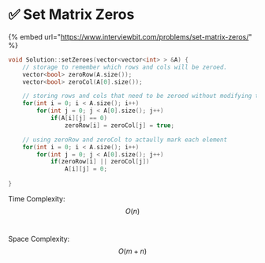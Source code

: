 # ✅ Set Matrix Zeros

{% embed url="https://www.interviewbit.com/problems/set-matrix-zeros/" %}

```cpp
void Solution::setZeroes(vector<vector<int> > &A) {
    // storage to remember which rows and cols will be zeroed.
    vector<bool> zeroRow(A.size());
    vector<bool> zeroCol(A[0].size());

    // storing rows and cols that need to be zeroed without modifying the array
    for(int i = 0; i < A.size(); i++)
        for(int j = 0; j < A[0].size(); j++)
            if(A[i][j] == 0) 
                zeroRow[i] = zeroCol[j] = true;

    // using zeroRow and zeroCol to actaully mark each element
    for(int i = 0; i < A.size(); i++)
        for(int j = 0; j < A[0].size(); j++)
            if(zeroRow[i] || zeroCol[j])
                A[i][j] = 0;
            
}

```

Time Complexity: $$O(n)$$​

Space Complexity: $$O(m+n)$$
